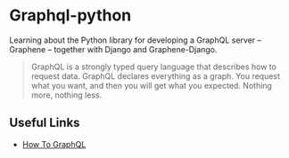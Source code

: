 # Graphql-python

Learning about the Python library for developing a GraphQL server – Graphene – together with Django and Graphene-Django.

> GraphQL is a strongly typed query language that describes how to request data. GraphQL declares everything as a graph. You request what you want, and then you will get what you expected. Nothing more, nothing less.


<!--
QUERY
```
query {
  links {
    id
    description
    url
  }
}

query {
  users {
    id
    username
    email
  }
}
```
MUTATIONS
```
mutation{
  createLink(
    url: "#",
    description: "#"
  ){
    id
    url
    description
  }
}

mutation{
  createUser(username:"hellographql", email:"hello@example.com", password:"chroot") {
    user{
      id
      email
      username
    }
  }
}
```
-->

## Useful Links
- [How To GraphQL](https://www.howtographql.com/)
